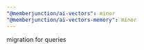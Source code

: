 ```yaml
---
"@memberjunction/ai-vectors": minor
"@memberjunction/ai-vectors-memory": minor
---
```


migration for queries
